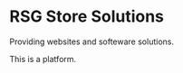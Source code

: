 <h1>RSG Store Solutions</h1>
<p>Providing websites and softeware solutions.</p>
<p>This is a platform. </p>
